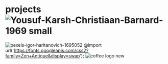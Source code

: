 # projects![Yousuf-Karsh-Christiaan-Barnard-1969 small](https://user-images.githubusercontent.com/93514382/139918914-8410af5e-a0c0-4210-9711-32d3fa86008a.jpg)
![pexels-igor-haritanovich-1695052](https://user-images.githubusercontent.com/93514382/141045418-5269ddd5-2b13-404b-860a-3ba0af4f94d7.jpg)
@import url('https://fonts.googleapis.com/css2?family=Zen+Antique&display=swap');
![coffee logo new](https://user-images.githubusercontent.com/93514382/142141581-8e49c533-98f4-4d77-a10c-5d99e208c4fd.png)
